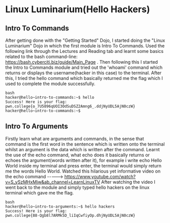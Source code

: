 # Linux Luminarium(Hello Hackers)
## Intro To Commands
After getting done with the "Getting Started" Dojo, I started doing the "Linux Luminarium" Dojo in which the first module is Intro To Commands. Used the following link through the Lectures and Reading tab and learnt some basics related to the bash command-line:
https://bash.cyberciti.biz/guide/Main_Page . Then following this I started the Intro to Commands module and tried out the 'whoami' command which returns or displays the username(hacker in this case) to the terminal.
After this, I tried the hello command which basically returned me the flag which I used to complete the module successfully.
~~~
bash
hacker@hello~intro-to-commands:~$ hello
Success! Here is your flag:
pwn.college{o_7U5896qUOI3OdSuDSZ2Amng6_.ddjNyUDL5AjN0czW}
hacker@hello~intro-to-commands:~$
~~~

## Intro To Arguments
Firstly learn what are arguments and commands, in the sense that command is the first word in the sentence which is written onto the terminal whilst an argument is the data which is written after the command.
Learnt the use of the echo command, what echo does it basically returns or echoes the argument(words written after it), for example i write echo Hello World inside my terminal and press enter, the terminal would simply return me the words Hello World. Watched this hilarious yet informative video on the echo command -----> https://www.youtube.com/watch?v=S_ySzMHxMjw&ab_channel=LearnLinuxTV
After watching the video I went back to the module and simply typed hello hackers on the linux terminal which gave me the flag.
~~~
bash
hacker@hello~intro-to-arguments:~$ hello hackers
Success! Here is your flag:
pwn.college{88-Qgb8l7ARMk5D_liIqCwfiyOp.dhjNyUDL5AjN0czW}
~~~

